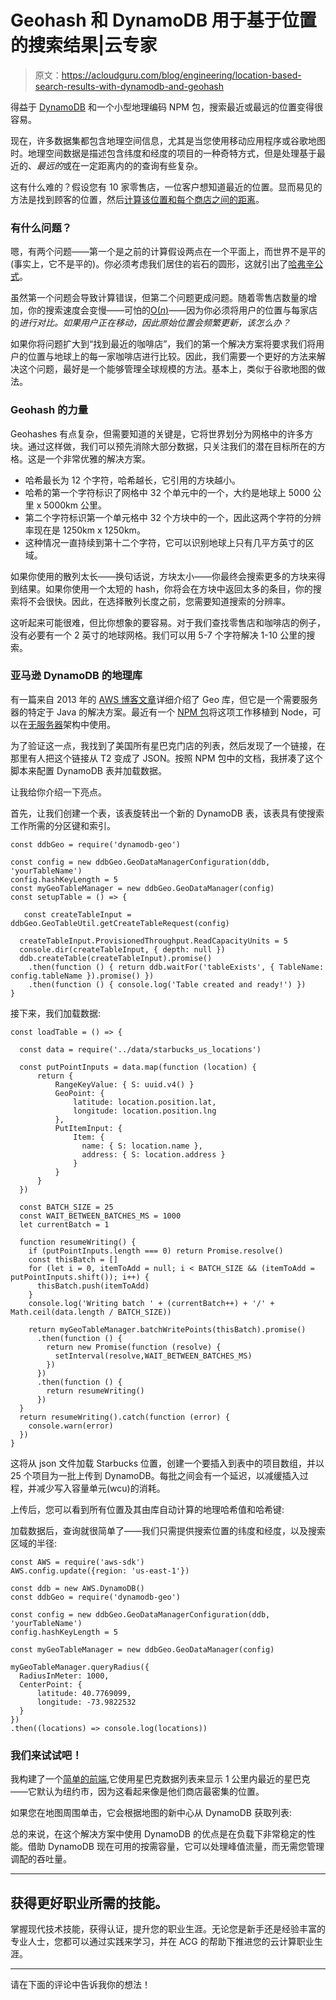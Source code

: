 # Geohash 和 DynamoDB 用于基于位置的搜索结果|云专家

> 原文：<https://acloudguru.com/blog/engineering/location-based-search-results-with-dynamodb-and-geohash>

得益于 [DynamoDB](https://acloudguru.com/course/amazon-dynamodb-deep-dive) 和一个小型地理编码 NPM 包，搜索最近或最远的位置变得很容易。

现在，许多数据集都包含地理空间信息，尤其是当您使用移动应用程序或谷歌地图时。地理空间数据是描述包含纬度和经度的项目的一种奇特方式，但是处理基于最近的、*最远的*或在一定距离内的的查询有些复杂。

这有什么难的？假设您有 10 家零售店，一位客户想知道最近的位置。显而易见的方法是找到顾客的位置，然后[计算该位置和每个商店之间的距离](https://orion.math.iastate.edu/dept/links/formulas/form2.pdf)。

### 有什么问题？

嗯，有两个问题——第一个是之前的计算假设两点在一个平面上，而世界不是平的(事实上，它不是平的)。你必须考虑我们居住的岩石的圆形，这就引出了[哈弗辛公式](https://en.wikipedia.org/wiki/Haversine_formula)。

虽然第一个问题会导致计算错误，但第二个问题更成问题。随着零售店数量的增加，你的搜索速度会变慢——可怕的[O(*n*)](https://en.wikipedia.org/wiki/Big_O_notation)——因为你必须将用户的位置与每家店的*进行对比。如果用户正在移动，因此原始位置会频繁更新，该怎么办？*

如果你将问题扩大到“找到最近的咖啡店”，我们的第一个解决方案将要求我们将用户的位置与地球上的每一家咖啡店进行比较。因此，我们需要一个更好的方法来解决这个问题，最好是一个能够管理全球规模的方法。基本上，类似于谷歌地图的做法。

### Geohash 的力量

Geohashes 有点复杂，但需要知道的关键是，它将世界划分为网格中的许多方块。通过这样做，我们可以预先消除大部分数据，只关注我们的潜在目标所在的方格。这是一个非常优雅的解决方案。

*   哈希最长为 12 个字符，哈希越长，它引用的方块越小。
*   哈希的第一个字符标识了网格中 32 个单元中的一个，大约是地球上 5000 公里 x 5000km 公里。
*   第二个字符标识第一个单元格中 32 个方块中的一个，因此这两个字符的分辨率现在是 1250km x 1250km。
*   这种情况一直持续到第十二个字符，它可以识别地球上只有几平方英寸的区域。

如果你使用的散列太长——换句话说，方块太小——你最终会搜索更多的方块来得到结果。如果你使用一个太短的 hash，你将会在方块中返回太多的条目，你的搜索将不会很快。因此，在选择散列长度之前，您需要知道搜索的分辨率。

这听起来可能很难，但比你想象的要容易。对于我们查找零售店和咖啡店的例子，没有必要有一个 2 英寸的地球网格。我们可以用 5-7 个字符解决 1-10 公里的搜索。

### 亚马逊 DynamoDB 的地理库

有一篇来自 2013 年的 [AWS 博客文章](https://aws.amazon.com/blogs/mobile/geo-library-for-amazon-dynamodb-part-1-table-structure/)详细介绍了 Geo 库，但它是一个需要服务器的特定于 Java 的解决方案。最近有一个 [NPM 包](https://www.npmjs.com/package/dynamodb-geo)将这项工作移植到 Node，可以在[无服务器](https://acloudguru.com/course/serverless-concepts)架构中使用。

为了验证这一点，我找到了美国所有星巴克门店的列表，然后发现了一个链接，在那里有人把这个链接从 T2 变成了 JSON。按照 NPM 包中的文档，我拼凑了这个脚本来配置 DynamoDB 表并加载数据。

让我给你介绍一下亮点。

首先，让我们创建一个表，该表旋转出一个新的 DynamoDB 表，该表具有使搜索工作所需的分区键和索引。

```
const ddbGeo = require('dynamodb-geo')

const config = new ddbGeo.GeoDataManagerConfiguration(ddb, 'yourTableName')
config.hashKeyLength = 5
const myGeoTableManager = new ddbGeo.GeoDataManager(config)
const setupTable = () => {

   const createTableInput = ddbGeo.GeoTableUtil.getCreateTableRequest(config)

  createTableInput.ProvisionedThroughput.ReadCapacityUnits = 5
  console.dir(createTableInput, { depth: null })
  ddb.createTable(createTableInput).promise()
    .then(function () { return ddb.waitFor('tableExists', { TableName: config.tableName }).promise() })
    .then(function () { console.log('Table created and ready!') })
}
```

接下来，我们加载数据:

```
const loadTable = () => {

  const data = require('../data/starbucks_us_locations')

  const putPointInputs = data.map(function (location) {
      return {
          RangeKeyValue: { S: uuid.v4() }
          GeoPoint: {
              latitude: location.position.lat,
              longitude: location.position.lng
          },
          PutItemInput: {
              Item: {
                name: { S: location.name }, 
                address: { S: location.address }
              }
          }
      }
  })

  const BATCH_SIZE = 25
  const WAIT_BETWEEN_BATCHES_MS = 1000       
  let currentBatch = 1

  function resumeWriting() {
    if (putPointInputs.length === 0) return Promise.resolve()
    const thisBatch = []
    for (let i = 0, itemToAdd = null; i < BATCH_SIZE && (itemToAdd = putPointInputs.shift()); i++) {
      thisBatch.push(itemToAdd)
    }
    console.log('Writing batch ' + (currentBatch++) + '/' + Math.ceil(data.length / BATCH_SIZE))

    return myGeoTableManager.batchWritePoints(thisBatch).promise()
      .then(function () {
        return new Promise(function (resolve) {
          setInterval(resolve,WAIT_BETWEEN_BATCHES_MS)
        })
      })
      .then(function () {
        return resumeWriting()
      })
  }
  return resumeWriting().catch(function (error) {
    console.warn(error)
  })
}
```

这将从 json 文件加载 Starbucks 位置，创建一个要插入到表中的项目数组，并以 25 个项目为一批上传到 DynamoDB。每批之间会有一个延迟，以减缓插入过程，并减少写入容量单元(wcu)的消耗。

上传后，您可以看到所有位置及其由库自动计算的地理哈希值和哈希键:

加载数据后，查询就很简单了——我们只需提供搜索位置的纬度和经度，以及搜索区域的半径:

```
const AWS = require('aws-sdk')
AWS.config.update({region: 'us-east-1'})

const ddb = new AWS.DynamoDB() 
const ddbGeo = require('dynamodb-geo')

const config = new ddbGeo.GeoDataManagerConfiguration(ddb, 'yourTableName')
config.hashKeyLength = 5

const myGeoTableManager = new ddbGeo.GeoDataManager(config)

myGeoTableManager.queryRadius({
  RadiusInMeter: 1000,
  CenterPoint: {
      latitude: 40.7769099,
      longitude: -73.9822532
  }
})
.then((locations) => console.log(locations))
```

### 我们来试试吧！

我构建了一个[简单的前端](https://caffeinate.jbes.dev/),它使用星巴克数据列表来显示 1 公里内最近的星巴克——它默认为纽约市，因为这看起来像是他们商店最密集的位置。

如果您在地图周围单击，它会根据地图的新中心从 DynamoDB 获取列表:

总的来说，在这个解决方案中使用 DynamoDB 的优点是在负载下非常稳定的性能。借助 DynamoDB 现在可用的按需容量，它可以处理峰值流量，而无需您管理调配的吞吐量。

* * *

## 获得更好职业所需的技能。

掌握现代技术技能，获得认证，提升您的职业生涯。无论您是新手还是经验丰富的专业人士，您都可以通过实践来学习，并在 ACG 的帮助下推进您的云计算职业生涯。

* * *

请在下面的评论中告诉我你的想法！